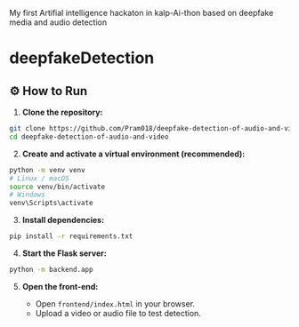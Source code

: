 My first Artifial intelligence hackaton in kalp-Ai-thon based on deepfake media and audio detection

# deepfakeDetection

## ⚙️ How to Run

1. **Clone the repository:**
```bash
git clone https://github.com/Pram018/deepfake-detection-of-audio-and-video.git
cd deepfake-detection-of-audio-and-video
````

2. **Create and activate a virtual environment (recommended):**

```bash
python -m venv venv
# Linux / macOS
source venv/bin/activate
# Windows
venv\Scripts\activate
```

3. **Install dependencies:**

```bash
pip install -r requirements.txt
```

4. **Start the Flask server:**

```bash
python -m backend.app
```

5. **Open the front-end:**

   * Open `frontend/index.html` in your browser.
   * Upload a video or audio file to test detection.

